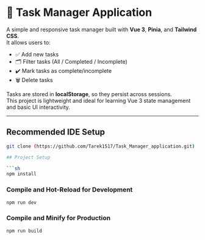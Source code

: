 # 📝 Task Manager Application

A simple and responsive task manager built with **Vue 3**, **Pinia**, and **Tailwind CSS**.  
It allows users to:

- ✅ Add new tasks  
- 🗂️ Filter tasks (All / Completed / Incomplete)  
- ✔️ Mark tasks as complete/incomplete  
- 🗑️ Delete tasks  

Tasks are stored in **localStorage**, so they persist across sessions.  
This project is lightweight and ideal for learning Vue 3 state management and basic UI interactivity.

---

## Recommended IDE Setup

```sh
git clone (https://github.com/Tarek1517/Task_Manager_application.git)

## Project Setup

```sh
npm install
```

### Compile and Hot-Reload for Development

```sh
npm run dev
```

### Compile and Minify for Production

```sh
npm run build
```
